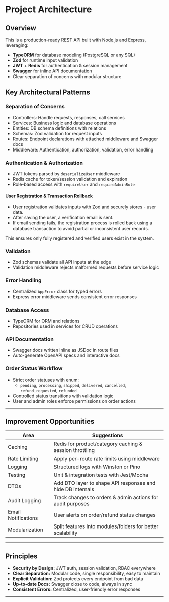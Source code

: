 # Project Architecture

## Overview

This is a production-ready REST API built with Node.js and Express, leveraging:

- **TypeORM** for database modeling (PostgreSQL or any SQL)
- **Zod** for runtime input validation
- **JWT** + **Redis** for authentication & session management
- **Swagger** for inline API documentation
- Clear separation of concerns with modular structure

## Key Architectural Patterns

### Separation of Concerns

- Controllers: Handle requests, responses, call services
- Services: Business logic and database operations
- Entities: DB schema definitions with relations
- Schemas: Zod validation for request inputs
- Routes: Endpoint declarations with attached middleware and Swagger docs
- Middleware: Authentication, authorization, validation, error handling

### Authentication & Authorization

- JWT tokens parsed by `deserializeUser` middleware
- Redis cache for token/session validation and expiration
- Role-based access with `requireUser` and `requireAdminRole`

#### User Registration & Transaction Rollback

- User registration validates inputs with Zod and securely stores - user data.
- After saving the user, a verification email is sent.
- If email sending fails, the registration process is rolled back using a database transaction to avoid partial or inconsistent user records.

This ensures only fully registered and verified users exist in the system.

### Validation

- Zod schemas validate all API inputs at the edge
- Validation middleware rejects malformed requests before service logic

### Error Handling

- Centralized `AppError` class for typed errors
- Express error middleware sends consistent error responses

### Database Access

- TypeORM for ORM and relations
- Repositories used in services for CRUD operations

### API Documentation

- Swagger docs written inline as JSDoc in route files
- Auto-generate OpenAPI specs and interactive docs

### Order Status Workflow

- Strict order statuses with enum:
  - `pending`, `processing`, `shipped`, `delivered`, `cancelled`, `refund_requested`, `refunded`
- Controlled status transitions with validation logic
- User and admin roles enforce permissions on order actions

---

## Improvement Opportunities

| Area                      | Suggestions                                                       |
|---------------------------|------------------------------------------------------------------|
| Caching                   | Redis for product/category caching & session throttling          |
| Rate Limiting             | Apply per-route rate limits using middleware                     |
| Logging                   | Structured logs with Winston or Pino                             |
| Testing                   | Unit & integration tests with Jest/Mocha                         |
| DTOs                      | Add DTO layer to shape API responses and hide DB internals      |
| Audit Logging             | Track changes to orders & admin actions for audit purposes      |
| Email Notifications       | User alerts on order/refund status changes                       |
| Modularization            | Split features into modules/folders for better scalability      |

---

## Principles

- **Security by Design:** JWT auth, session validation, RBAC everywhere  
- **Clear Separation:** Modular code, single responsibility, easy to maintain  
- **Explicit Validation:** Zod protects every endpoint from bad data  
- **Up-to-date Docs:** Swagger close to code, always in sync  
- **Consistent Errors:** Centralized, user-friendly error responses  

---

